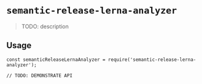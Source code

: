 # `semantic-release-lerna-analyzer`

> TODO: description

## Usage

```
const semanticReleaseLernaAnalyzer = require('semantic-release-lerna-analyzer');

// TODO: DEMONSTRATE API
```
